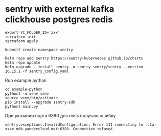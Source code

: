 # sentry with external kafka clickhouse postgres redis

```shell
export YC_FOLDER_ID='xxx'
terraform init
terraform apply

kubectl create namespace sentry

helm repo add sentry https://sentry-kubernetes.github.io/charts
helm repo update
helm upgrade --install sentry -n sentry sentry/sentry --version 26.15.1 -f sentry_config.yaml
```


Run example python
```shell
cd example-python
python3 -m venv venv
source venv/bin/activate
pip install --upgrade sentry-sdk
python3 main.py
```

При указании порта 6380 для redis получаю ошибку
```
sentry.exceptions.InvalidConfiguration: Error 111 connecting to rc1a-xxxx.mdb.yandexcloud.net:6380. Connection refused. 
```
